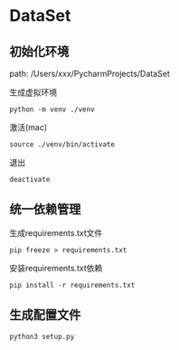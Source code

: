 # DataSet

## 初始化环境

path: /Users/xxx/PycharmProjects/DataSet

生成虚拟环境
```shell script
python -m venv ./venv
```
激活(mac)
```shell script
source ./venv/bin/activate
```
退出
```shell script
deactivate
```

## 统一依赖管理

生成requirements.txt文件
```shell script
pip freeze > requirements.txt
```
安装requirements.txt依赖
```shell script
pip install -r requirements.txt
```

## 生成配置文件
```shell script
python3 setup.py
```